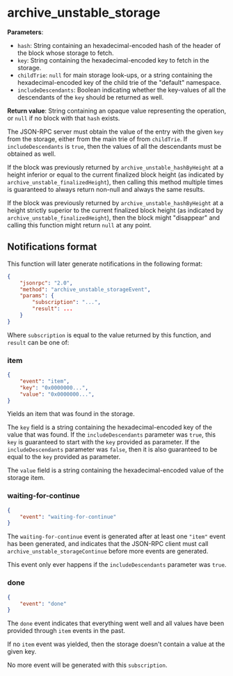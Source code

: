 # archive_unstable_storage

**Parameters**:

- `hash`: String containing an hexadecimal-encoded hash of the header of the block whose storage to fetch.
- `key`: String containing the hexadecimal-encoded key to fetch in the storage.
- `childTrie`: `null` for main storage look-ups, or a string containing the hexadecimal-encoded key of the child trie of the "default" namespace.
- `includeDescendants`: Boolean indicating whether the key-values of all the descendants of the `key` should be returned as well.

**Return value**: String containing an opaque value representing the operation, or `null` if no block with that `hash` exists.

The JSON-RPC server must obtain the value of the entry with the given `key` from the storage, either from the main trie of from `childTrie`. If `includeDescendants` is `true`, then the values of all the descendants must be obtained as well.

If the block was previously returned by `archive_unstable_hashByHeight` at a height inferior or equal to the current finalized block height (as indicated by `archive_unstable_finalizedHeight`), then calling this method multiple times is guaranteed to always return non-null and always the same results.

If the block was previously returned by `archive_unstable_hashByHeight` at a height strictly superior to the current finalized block height (as indicated by `archive_unstable_finalizedHeight`), then the block might "disappear" and calling this function might return `null` at any point.

## Notifications format

This function will later generate notifications in the following format:

```json
{
    "jsonrpc": "2.0",
    "method": "archive_unstable_storageEvent",
    "params": {
        "subscription": "...",
        "result": ...
    }
}
```

Where `subscription` is equal to the value returned by this function, and `result` can be one of:

### item

```json
{
    "event": "item",
    "key": "0x0000000...",
    "value": "0x0000000...",
}
```

Yields an item that was found in the storage.

The `key` field is a string containing the hexadecimal-encoded key of the value that was found.
If the `includeDescendants` parameter was `true`, this `key` is guaranteed to start with the `key` provided as parameter.
If the `includeDescendants` parameter was `false`, then it is also guaranteed to be equal to the `key` provided as parameter.

The `value` field is a string containing the hexadecimal-encoded value of the storage item.

### waiting-for-continue

```json
{
    "event": "waiting-for-continue"
}
```

The `waiting-for-continue` event is generated after at least one `"item"` event has been generated, and indicates that the JSON-RPC client must call `archive_unstable_storageContinue` before more events are generated.

This event only ever happens if the `includeDescendants` parameter was `true`.

### done

```json
{
    "event": "done"
}
```

The `done` event indicates that everything went well and all values have been provided through `item` events in the past.

If no `item` event was yielded, then the storage doesn't contain a value at the given key.

No more event will be generated with this `subscription`.
